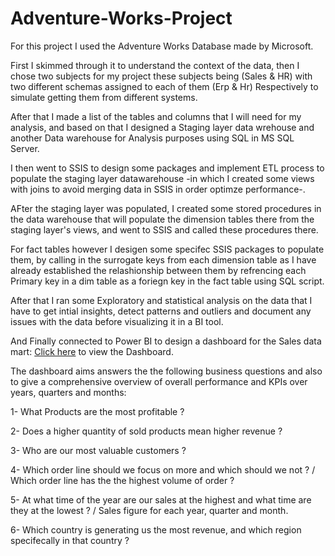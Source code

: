 # Adventure-Works-Project

For this project I used the Adventure Works Database made by Microsoft.

First I skimmed through it to understand the context of the data, 
then I chose two subjects for my project these subjects being (Sales & HR) with two different schemas assigned to each of them (Erp & Hr) Respectively to simulate getting them from different systems.

After that I made a list of the tables and columns that I will need for my analysis, 
and based on that I designed a Staging layer data wrehouse and another Data warehouse for Analysis purposes using SQL in MS SQL Server. 

I then went to SSIS to design some packages and implement ETL process to populate the staging layer datawarehouse -in which I created some views with joins to avoid merging data in SSIS in order optimze performance-.

AFter the staging layer was populated, I created some stored procedures in the data warehouse that will populate the dimension tables there from the staging layer's views, 
and went to SSIS and called these procedures there. 

For fact tables however I desigen some specifec SSIS packages to populate them, 
by calling in the surrogate keys from each dimension table as I have already established the relashionship between them by refrencing each Primary key in a dim table as a foriegn key in the fact table using SQL script.

After that I ran some Exploratory and statistical analysis on the data that I have to get intial insights, detect patterns and outliers and document any issues with the data before visualizing it in a BI tool.

And Finally connected to Power BI to design a dashboard for the Sales data mart: [Click here](https://app.powerbi.com/view?r=eyJrIjoiODQyMWRkY2YtNjAwNS00ZjIyLWE4YjYtMjM2MGFiZDcwY2YzIiwidCI6ImRmODY3OWNkLWE4MGUtNDVkOC05OWFjLWM4M2VkN2ZmOTVhMCJ9) to view the Dashboard.

The dashboard aims answers the the following business questions and also to give a comprehensive overview of overall performance and KPIs over years, quarters and months: 

1- What Products are the most profitable ?

2- Does a higher quantity of sold products mean higher revenue ?

3- Who are our most valuable customers ?

4- Which order line should we focus on more and which should we not ? / Which order line has the the highest volume of order ?

5- At what time of the year are our sales at the highest and what time are they at the lowest ? / Sales figure for each year, quarter and month.

6- Which country is generating us the most revenue, and which region specifecally in that country ?
